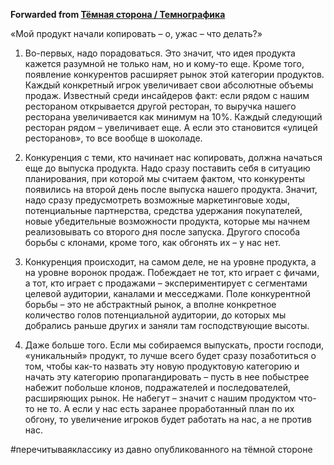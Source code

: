 **Forwarded from [Тёмная сторона / Темнографика](https://t.me/temno/1234)**

«Мой продукт начали копировать – о, ужас – что делать?»

1. Во-первых, надо порадоваться. Это значит, что идея продукта кажется разумной не только нам, но и кому-то еще. Кроме того, появление конкурентов расширяет рынок этой категории продуктов. Каждый конкретный игрок увеличивает свои абсолютные объемы продаж. Известный среди инсайдеров факт: если рядом с нашим рестораном открывается другой ресторан, то выручка нашего ресторана увеличивается как минимум на 10%. Каждый следующий ресторан рядом – увеличивает еще. А если это становится «улицей ресторанов», то все вообще в шоколаде.

2. Конкуренция с теми, кто начинает нас копировать, должна начаться еще до выпуска продукта. Надо сразу поставить себя в ситуацию планирования, при которой мы считаем фактом, что конкуренты появились на второй день после выпуска нашего продукта. Значит, надо сразу предусмотреть возможные маркетинговые ходы, потенциальные партнерства, средства удержания покупателей, новые убедительные возможности продукта, которые мы начнем реализовывать со второго дня после запуска. Другого способа борьбы с клонами, кроме того, как обгонять их – у нас нет.

3. Конкуренция происходит, на самом деле, не на уровне продукта, а на уровне воронок продаж. Побеждает не тот, кто играет с фичами, а тот, кто играет с продажами – экспериментирует с сегментами целевой аудитории, каналами и месседжами. Поле конкурентной борьбы – это не абстрактный рынок, а вполне конкретное количество голов потенциальной аудитории, до которых мы добрались раньше других и заняли там господствующие высоты.

4. Даже больше того. Если мы собираемся выпускать, прости господи, «уникальный» продукт, то лучше всего будет сразу позаботиться о том, чтобы как-то назвать эту новую продуктовую категорию и начать эту категорию пропагандировать – пусть в нее побыстрее набежит побольше клонов, подражателей и последователей, расширяющих рынок. Не набегут – значит с нашим продуктом что-то не то. А если у нас есть заранее проработанный план по их обгону, то увеличение игроков будет работать на нас, а не против нас.

#перечитываяклассику из давно опубликованного на тёмной стороне
